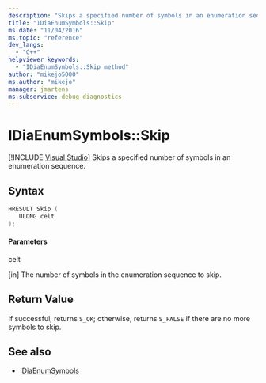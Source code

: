 ```yaml
---
description: "Skips a specified number of symbols in an enumeration sequence."
title: "IDiaEnumSymbols::Skip"
ms.date: "11/04/2016"
ms.topic: "reference"
dev_langs:
  - "C++"
helpviewer_keywords:
  - "IDiaEnumSymbols::Skip method"
author: "mikejo5000"
ms.author: "mikejo"
manager: jmartens
ms.subservice: debug-diagnostics
---
```

# IDiaEnumSymbols::Skip

 [!INCLUDE [Visual Studio](~/includes/applies-to-version/vs-windows-only.md)]
Skips a specified number of symbols in an enumeration sequence.

## Syntax

```C++
HRESULT Skip ( 
   ULONG celt
);
```

#### Parameters
 celt

[in] The number of symbols in the enumeration sequence to skip.

## Return Value
 If successful, returns `S_OK`; otherwise, returns `S_FALSE` if there are no more symbols to skip.

## See also
- [IDiaEnumSymbols](../../debugger/debug-interface-access/idiaenumsymbols.md)

